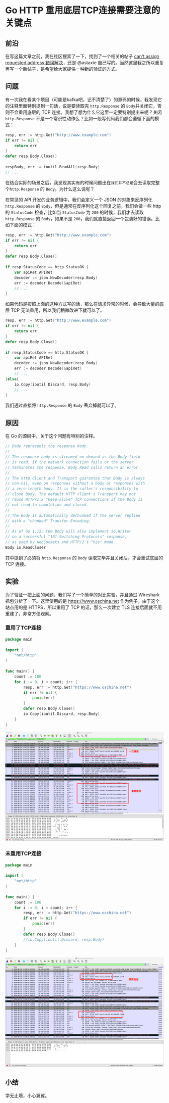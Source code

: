 # Go HTTP 重用底层TCP连接需要注意的关键点

## 前沿

在写这篇文章之前，我在社区搜索了一下，找到了一个相关的帖子 [can't assign requested address 错误解决](https://gocn.vip/topics/8470)，还是 @astaxie 自己写的。当然这里我之所以重复再写一个新帖子，是希望给大家提供一种新的验证的方式。

## 问题

有一次我在看某个项目（可能是kafka吧，记不清楚了）的源码的时候，我发现它的注释里面特别提到一句话，说是要读取完 `http.Response` 的 `Body`并关闭它，否则不会重用底层的 TCP 连接。我想了想为什么它这里一定要特别提出来呢？关闭 `http.Response` 不是一个常识性动作么？比如一般写代码我们都会遵循下面的模式：

```go
resp, err := http.Get("http://www.example.com")
if err != nil {
    return err
}
defer resp.Body.Close()

respBody, err := ioutil.ReadAll(resp.Body)
// ...
```

在结合实际的场景之后，我发现其实有的时候问题出在`我们并不总是`会去读取完整个`http.Response` 的 `Body`。为什么这么说呢？

在常见的 API 开发的业务逻辑中，我们会定义一个 JSON 的对象来反序列化 `http.Response` 的 `Body`，但是通常在反序列化这个回复之前，我们会做一些 http 的 `StatusCode` 检查，比如当 `StatusCode` 为 `200` 的时候，我们才去读取 `http.Response` 的 `Body`，如果不是 `200`，我们就直接返回一个包装好的错误。比如下面的模式：

```go
resp, err := http.Get("http://www.example.com")
if err != nil {
    return err
}
defer resp.Body.Close()

if resp.StatusCode == http.StatusOK {
    var apiRet APIRet
    decoder := json.NewDecoder(resp.Body)
    err := decoder.Decode(&apiRet)
    // ...
}
```

如果代码是按照上面的这种方式写的话，那么在请求异常的时候，会导致大量的底层 TCP 无法重用，所以我们稍微改进下就可以了。

```go
resp, err := http.Get("http://www.example.com")
if err != nil {
    return err
}
defer resp.Body.Close()

if resp.StatusCode == http.StatusOK {
    var apiRet APIRet
    decoder := json.NewDecoder(resp.Body)
    err := decoder.Decode(&apiRet)
    // ...
}else{
    io.Copy(ioutil.Discard, resp.Body)
    // ...
}
```

我们通过直接将 `http.Response`  的 `Body` 丢弃掉就可以了。

## 原因

在 Go 的源码中，关于这个问题有特别的注释。

```go
// Body represents the response body.
//
// The response body is streamed on demand as the Body field
// is read. If the network connection fails or the server
// terminates the response, Body.Read calls return an error.
//
// The http Client and Transport guarantee that Body is always
// non-nil, even on responses without a body or responses with
// a zero-length body. It is the caller's responsibility to
// close Body. The default HTTP client's Transport may not
// reuse HTTP/1.x "keep-alive" TCP connections if the Body is
// not read to completion and closed.
//
// The Body is automatically dechunked if the server replied
// with a "chunked" Transfer-Encoding.
//
// As of Go 1.12, the Body will also implement io.Writer
// on a successful "101 Switching Protocols" response,
// as used by WebSockets and HTTP/2's "h2c" mode.
Body io.ReadCloser
```

其中提到了必须将 `http.Response` 的 `Body` 读取完毕并且关闭后，才会重试底层的 TCP 连接。

## 实验 

为了验证一把上面的问题，我们写了一个简单的对比实验，并且通过 Wireshark 抓包分析了一下。这里使用的是 https://www.oschina.net 作为例子，由于这个站点用的是 HTTPS，所以重用了 TCP 的话，那么一次建立 TLS 连接后面就不用重建了，非常方便观察。

### 重用了TCP连接

```go
package main

import (
	"net/http"
)

func main() {
	count := 100
	for i := 0; i < count; i++ {
		resp, err := http.Get("https://www.oschina.net")
		if err != nil {
			panic(err)
		}
		defer resp.Body.Close()
		io.Copy(ioutil.Discard, resp.Body)
	}
}
```

![images/tcp_reuse_yes.png](./images/tcp_reuse_yes.png)

### 未重用TCP连接

```go
package main

import (
	"net/http"
)

func main() {
	count := 100
	for i := 0; i < count; i++ {
		resp, err := http.Get("https://www.oschina.net")
		if err != nil {
			panic(err)
		}
		defer resp.Body.Close()
		//io.Copy(ioutil.Discard, resp.Body)
	}
}
```

![images/tcp_reuse_no.png](./images/tcp_reuse_no.png)

## 小结

学无止境，小心翼翼。